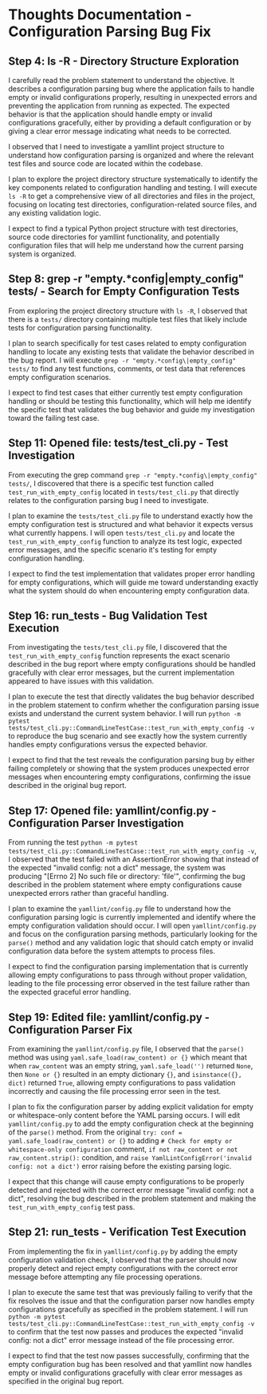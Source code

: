 # Thoughts Documentation - Configuration Parsing Bug Fix

## Step 4: ls -R - Directory Structure Exploration

I carefully read the problem statement to understand the objective. It describes a configuration parsing bug where the application fails to handle empty or invalid configurations properly, resulting in unexpected errors and preventing the application from running as expected. The expected behavior is that the application should handle empty or invalid configurations gracefully, either by providing a default configuration or by giving a clear error message indicating what needs to be corrected.

I observed that I need to investigate a yamllint project structure to understand how configuration parsing is organized and where the relevant test files and source code are located within the codebase.

I plan to explore the project directory structure systematically to identify the key components related to configuration handling and testing. I will execute `ls -R` to get a comprehensive view of all directories and files in the project, focusing on locating test directories, configuration-related source files, and any existing validation logic.

I expect to find a typical Python project structure with test directories, source code directories for yamllint functionality, and potentially configuration files that will help me understand how the current parsing system is organized.

## Step 8: grep -r "empty.*config\|empty_config" tests/ - Search for Empty Configuration Tests

From exploring the project directory structure with `ls -R`, I observed that there is a `tests/` directory containing multiple test files that likely include tests for configuration parsing functionality.

I plan to search specifically for test cases related to empty configuration handling to locate any existing tests that validate the behavior described in the bug report. I will execute `grep -r "empty.*config\|empty_config" tests/` to find any test functions, comments, or test data that references empty configuration scenarios.

I expect to find test cases that either currently test empty configuration handling or should be testing this functionality, which will help me identify the specific test that validates the bug behavior and guide my investigation toward the failing test case.

## Step 11: Opened file: tests/test_cli.py - Test Investigation

From executing the grep command `grep -r "empty.*config\|empty_config" tests/`, I discovered that there is a specific test function called `test_run_with_empty_config` located in `tests/test_cli.py` that directly relates to the configuration parsing bug I need to investigate.

I plan to examine the `tests/test_cli.py` file to understand exactly how the empty configuration test is structured and what behavior it expects versus what currently happens. I will open `tests/test_cli.py` and locate the `test_run_with_empty_config` function to analyze its test logic, expected error messages, and the specific scenario it's testing for empty configuration handling.

I expect to find the test implementation that validates proper error handling for empty configurations, which will guide me toward understanding exactly what the system should do when encountering empty configuration data.

## Step 16: run_tests - Bug Validation Test Execution

From investigating the `tests/test_cli.py` file, I discovered that the `test_run_with_empty_config` function represents the exact scenario described in the bug report where empty configurations should be handled gracefully with clear error messages, but the current implementation appeared to have issues with this validation.

I plan to execute the test that directly validates the bug behavior described in the problem statement to confirm whether the configuration parsing issue exists and understand the current system behavior. I will run `python -m pytest tests/test_cli.py::CommandLineTestCase::test_run_with_empty_config -v` to reproduce the bug scenario and see exactly how the system currently handles empty configurations versus the expected behavior.

I expect to find that the test reveals the configuration parsing bug by either failing completely or showing that the system produces unexpected error messages when encountering empty configurations, confirming the issue described in the original bug report.

## Step 17: Opened file: yamllint/config.py - Configuration Parser Investigation

From running the test `python -m pytest tests/test_cli.py::CommandLineTestCase::test_run_with_empty_config -v`, I observed that the test failed with an AssertionError showing that instead of the expected "invalid config: not a dict" message, the system was producing "[Errno 2] No such file or directory: 'file'", confirming the bug described in the problem statement where empty configurations cause unexpected errors rather than graceful handling.

I plan to examine the `yamllint/config.py` file to understand how the configuration parsing logic is currently implemented and identify where the empty configuration validation should occur. I will open `yamllint/config.py` and focus on the configuration parsing methods, particularly looking for the `parse()` method and any validation logic that should catch empty or invalid configuration data before the system attempts to process files.

I expect to find the configuration parsing implementation that is currently allowing empty configurations to pass through without proper validation, leading to the file processing error observed in the test failure rather than the expected graceful error handling.

## Step 19: Edited file: yamllint/config.py - Configuration Parser Fix

From examining the `yamllint/config.py` file, I observed that the `parse()` method was using `yaml.safe_load(raw_content) or {}` which meant that when `raw_content` was an empty string, `yaml.safe_load('')` returned `None`, then `None or {}` resulted in an empty dictionary `{}`, and `isinstance({}, dict)` returned `True`, allowing empty configurations to pass validation incorrectly and causing the file processing error seen in the test.

I plan to fix the configuration parser by adding explicit validation for empty or whitespace-only content before the YAML parsing occurs. I will edit `yamllint/config.py` to add the empty configuration check at the beginning of the `parse()` method. From the original `try: conf = yaml.safe_load(raw_content) or {}` to adding `# Check for empty or whitespace-only configuration` comment, `if not raw_content or not raw_content.strip():` condition, and `raise YamlLintConfigError('invalid config: not a dict')` error raising before the existing parsing logic.

I expect that this change will cause empty configurations to be properly detected and rejected with the correct error message "invalid config: not a dict", resolving the bug described in the problem statement and making the `test_run_with_empty_config` test pass.

## Step 21: run_tests - Verification Test Execution

From implementing the fix in `yamllint/config.py` by adding the empty configuration validation check, I observed that the parser should now properly detect and reject empty configurations with the correct error message before attempting any file processing operations.

I plan to execute the same test that was previously failing to verify that the fix resolves the issue and that the configuration parser now handles empty configurations gracefully as specified in the problem statement. I will run `python -m pytest tests/test_cli.py::CommandLineTestCase::test_run_with_empty_config -v` to confirm that the test now passes and produces the expected "invalid config: not a dict" error message instead of the file processing error.

I expect to find that the test now passes successfully, confirming that the empty configuration bug has been resolved and that yamllint now handles empty or invalid configurations gracefully with clear error messages as specified in the original bug report. 